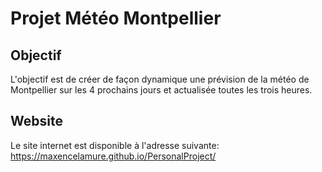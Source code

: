 # Projet Météo Montpellier

## Objectif

L'objectif est de créer de façon dynamique une prévision de la météo de Montpellier sur les 4 prochains jours et actualisée toutes les trois heures.

## Website

Le site internet est disponible à l'adresse suivante: <https://maxencelamure.github.io/PersonalProject/>
